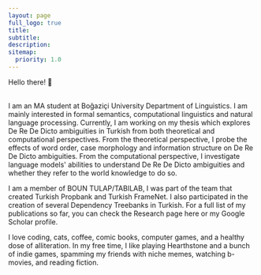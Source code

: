 ```yaml
---
layout: page
full_logo: true
title: 
subtitle: 
description: 
sitemap:
  priority: 1.0
---
```


<p class="describe-text">Hello there! 👋 </p>
<br>
I am an MA student at Boğaziçi University Department of Linguistics. I am mainly interested in formal semantics, computational linguistics and natural language processing. Currently, I am working on my thesis which explores De Re De Dicto ambiguities in Turkish from both theoretical and computational perspectives. From the theoretical perspective, I probe the effects of word order, case morphology and information structure on De Re De Dicto ambiguities. From the computational perspective, I investigate language models' abilities to understand De Re De Dicto ambiguities and whether they refer to the world knowledge to do so. 

I am a member of BOUN TULAP/TABILAB, I was part of the team that created Turkish Propbank and Turkish FrameNet. I also participated in the creation of several Dependency Treebanks in Turkish.  For a full list of my publications so far, you can check the Research page here or my Google Scholar profile. 

I love coding, cats, coffee, comic books, computer games, and a healthy dose of alliteration. In my free time, I like playing Hearthstone and a bunch of indie games, spamming my friends with niche memes, watching b-movies, and reading fiction. 


<br>
<br>
<br>
<br>
<br>
<br>
<br>
